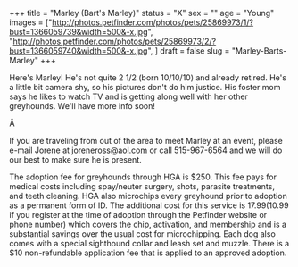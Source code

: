 +++
title = "Marley (Bart's Marley)"
status = "X"
sex = ""
age = "Young"
images = ["http://photos.petfinder.com/photos/pets/25869973/1/?bust=1366059739&width=500&-x.jpg",
"http://photos.petfinder.com/photos/pets/25869973/2/?bust=1366059740&width=500&-x.jpg",
]
draft = false
slug = "Marley-Barts-Marley"
+++

Here's Marley! He's not quite 2 1/2 (born 10/10/10) and already retired. He's a little bit camera shy, so his pictures don't do him justice. His foster mom says he likes to watch TV and is getting along well with her other greyhounds. We'll have more info soon!


Â 


If you are traveling from out of the area to meet Marley at an event, please e-mail Jorene at joreneross@aol.com or call 515-967-6564 and we will do our best to make sure he is present.

The adoption fee for greyhounds through HGA is $250. This fee pays for medical costs including spay/neuter surgery, shots, parasite treatments, and teeth cleaning. HGA also microchips every greyhound prior to adoption as a permanent form of ID. The additional cost for this service is $17.99 ($10.99 if you register at the time of adoption through the Petfinder website or phone number) which covers the chip, activation, and membership and is a substantial savings over the usual cost for microchipping. Each dog also comes with a special sighthound collar and leash set and muzzle. There is a $10 non-refundable application fee that is applied to an approved adoption.


